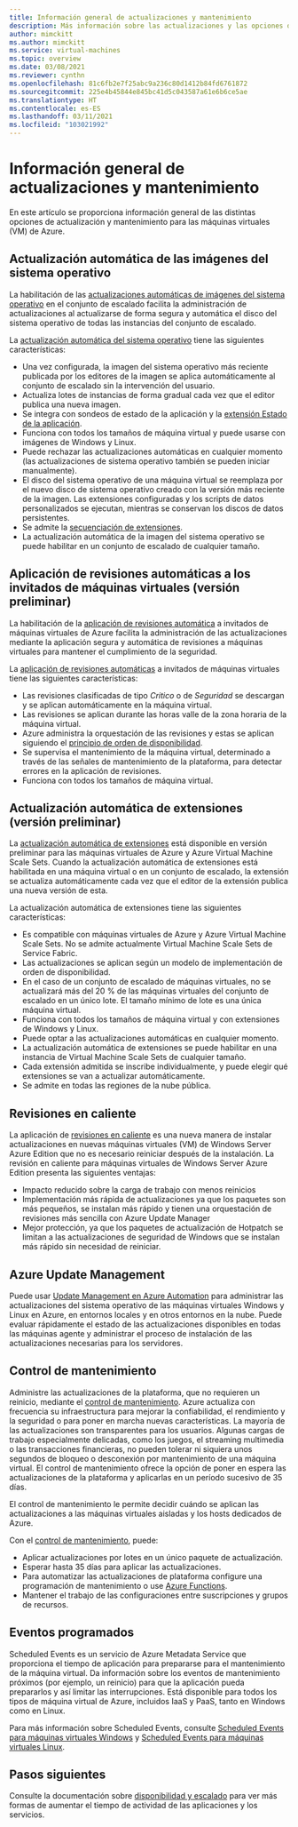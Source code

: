 ```yaml
---
title: Información general de actualizaciones y mantenimiento
description: Más información sobre las actualizaciones y las opciones de mantenimiento disponibles con máquinas virtuales en Azure
author: mimckitt
ms.author: mimckitt
ms.service: virtual-machines
ms.topic: overview
ms.date: 03/08/2021
ms.reviewer: cynthn
ms.openlocfilehash: 81c6fb2e7f25abc9a236c80d1412b84fd6761872
ms.sourcegitcommit: 225e4b45844e845bc41d5c043587a61e6b6ce5ae
ms.translationtype: HT
ms.contentlocale: es-ES
ms.lasthandoff: 03/11/2021
ms.locfileid: "103021992"
---
```

# <a name="updates-and-maintenance-overview"></a>Información general de actualizaciones y mantenimiento
En este artículo se proporciona información general de las distintas opciones de actualización y mantenimiento para las máquinas virtuales (VM) de Azure.

## <a name="automatic-os-image-upgrade"></a>Actualización automática de las imágenes del sistema operativo

La habilitación de las [actualizaciones automáticas de imágenes del sistema operativo](../virtual-machine-scale-sets/virtual-machine-scale-sets-automatic-upgrade.md?context=/azure/virtual-machines/context/context) en el conjunto de escalado facilita la administración de actualizaciones al actualizarse de forma segura y automática el disco del sistema operativo de todas las instancias del conjunto de escalado.

La [actualización automática del sistema operativo](../virtual-machine-scale-sets/virtual-machine-scale-sets-automatic-upgrade.md?context=/azure/virtual-machines/context/context) tiene las siguientes características:

- Una vez configurada, la imagen del sistema operativo más reciente publicada por los editores de la imagen se aplica automáticamente al conjunto de escalado sin la intervención del usuario.
- Actualiza lotes de instancias de forma gradual cada vez que el editor publica una nueva imagen.
- Se integra con sondeos de estado de la aplicación y la [extensión Estado de la aplicación](../virtual-machine-scale-sets/virtual-machine-scale-sets-health-extension.md?context=/azure/virtual-machines/context/context).
- Funciona con todos los tamaños de máquina virtual y puede usarse con imágenes de Windows y Linux.
- Puede rechazar las actualizaciones automáticas en cualquier momento (las actualizaciones de sistema operativo también se pueden iniciar manualmente).
- El disco del sistema operativo de una máquina virtual se reemplaza por el nuevo disco de sistema operativo creado con la versión más reciente de la imagen. Las extensiones configuradas y los scripts de datos personalizados se ejecutan, mientras se conservan los discos de datos persistentes.
- Se admite la [secuenciación de extensiones](../virtual-machine-scale-sets/virtual-machine-scale-sets-extension-sequencing.md?context=/azure/virtual-machines/context/context).
- La actualización automática de la imagen del sistema operativo se puede habilitar en un conjunto de escalado de cualquier tamaño.


## <a name="automatic-vm-guest-patching-preview"></a>Aplicación de revisiones automáticas a los invitados de máquinas virtuales (versión preliminar)

La habilitación de la [aplicación de revisiones automática](automatic-vm-guest-patching.md) a invitados de máquinas virtuales de Azure facilita la administración de las actualizaciones mediante la aplicación segura y automática de revisiones a máquinas virtuales para mantener el cumplimiento de la seguridad.

La [aplicación de revisiones automáticas](automatic-vm-guest-patching.md) a invitados de máquinas virtuales tiene las siguientes características:
- Las revisiones clasificadas de tipo *Critico* o de *Seguridad* se descargan y se aplican automáticamente en la máquina virtual.
- Las revisiones se aplican durante las horas valle de la zona horaria de la máquina virtual.
- Azure administra la orquestación de las revisiones y estas se aplican siguiendo el [principio de orden de disponibilidad](automatic-vm-guest-patching.md#availability-first-patching).
- Se supervisa el mantenimiento de la máquina virtual, determinado a través de las señales de mantenimiento de la plataforma, para detectar errores en la aplicación de revisiones.
- Funciona con todos los tamaños de máquina virtual.


## <a name="automatic-extension-upgrade-preview"></a>Actualización automática de extensiones (versión preliminar)

La [actualización automática de extensiones](automatic-extension-upgrade.md) está disponible en versión preliminar para las máquinas virtuales de Azure y Azure Virtual Machine Scale Sets. Cuando la actualización automática de extensiones está habilitada en una máquina virtual o en un conjunto de escalado, la extensión se actualiza automáticamente cada vez que el editor de la extensión publica una nueva versión de esta.

 La actualización automática de extensiones tiene las siguientes características:
- Es compatible con máquinas virtuales de Azure y Azure Virtual Machine Scale Sets. No se admite actualmente Virtual Machine Scale Sets de Service Fabric.
- Las actualizaciones se aplican según un modelo de implementación de orden de disponibilidad.
- En el caso de un conjunto de escalado de máquinas virtuales, no se actualizará más del 20 % de las máquinas virtuales del conjunto de escalado en un único lote. El tamaño mínimo de lote es una única máquina virtual.
- Funciona con todos los tamaños de máquina virtual y con extensiones de Windows y Linux.
- Puede optar a las actualizaciones automáticas en cualquier momento.
- La actualización automática de extensiones se puede habilitar en una instancia de Virtual Machine Scale Sets de cualquier tamaño.
- Cada extensión admitida se inscribe individualmente, y puede elegir qué extensiones se van a actualizar automáticamente.
- Se admite en todas las regiones de la nube pública.

## <a name="hotpatch"></a>Revisiones en caliente 

La aplicación de [revisiones en caliente](../automanage/automanage-hotpatch.md?context=/azure/virtual-machines/context/context) es una nueva manera de instalar actualizaciones en nuevas máquinas virtuales (VM) de Windows Server Azure Edition que no es necesario reiniciar después de la instalación. La revisión en caliente para máquinas virtuales de Windows Server Azure Edition presenta las siguientes ventajas:

- Impacto reducido sobre la carga de trabajo con menos reinicios
- Implementación más rápida de actualizaciones ya que los paquetes son más pequeños, se instalan más rápido y tienen una orquestación de revisiones más sencilla con Azure Update Manager
- Mejor protección, ya que los paquetes de actualización de Hotpatch se limitan a las actualizaciones de seguridad de Windows que se instalan más rápido sin necesidad de reiniciar.


## <a name="azure-update-management"></a>Azure Update Management

Puede usar [Update Management en Azure Automation](../automation/update-management/overview.md?context=/azure/virtual-machines/context/context) para administrar las actualizaciones del sistema operativo de las máquinas virtuales Windows y Linux en Azure, en entornos locales y en otros entornos en la nube. Puede evaluar rápidamente el estado de las actualizaciones disponibles en todas las máquinas agente y administrar el proceso de instalación de las actualizaciones necesarias para los servidores.

## <a name="maintenance-control"></a>Control de mantenimiento

Administre las actualizaciones de la plataforma, que no requieren un reinicio, mediante el [control de mantenimiento](maintenance-control.md). Azure actualiza con frecuencia su infraestructura para mejorar la confiabilidad, el rendimiento y la seguridad o para poner en marcha nuevas características. La mayoría de las actualizaciones son transparentes para los usuarios. Algunas cargas de trabajo especialmente delicadas, como los juegos, el streaming multimedia o las transacciones financieras, no pueden tolerar ni siquiera unos segundos de bloqueo o desconexión por mantenimiento de una máquina virtual. El control de mantenimiento ofrece la opción de poner en espera las actualizaciones de la plataforma y aplicarlas en un período sucesivo de 35 días. 

El control de mantenimiento le permite decidir cuándo se aplican las actualizaciones a las máquinas virtuales aisladas y los hosts dedicados de Azure.

Con el [control de mantenimiento](maintenance-control.md), puede:
- Aplicar actualizaciones por lotes en un único paquete de actualización.
- Esperar hasta 35 días para aplicar las actualizaciones. 
- Para automatizar las actualizaciones de plataforma configure una programación de mantenimiento o use [Azure Functions](https://github.com/Azure/azure-docs-powershell-samples/tree/master/maintenance-auto-scheduler).
- Mantener el trabajo de las configuraciones entre suscripciones y grupos de recursos. 


## <a name="scheduled-events"></a>Eventos programados

Scheduled Events es un servicio de Azure Metadata Service que proporciona el tiempo de aplicación para prepararse para el mantenimiento de la máquina virtual. Da información sobre los eventos de mantenimiento próximos (por ejemplo, un reinicio) para que la aplicación pueda prepararlos y así limitar las interrupciones. Está disponible para todos los tipos de máquina virtual de Azure, incluidos IaaS y PaaS, tanto en Windows como en Linux. 

Para más información sobre Scheduled Events, consulte [Scheduled Events para máquinas virtuales Windows](./windows/scheduled-events.md) y [Scheduled Events para máquinas virtuales Linux](./linux/scheduled-events.md).

## <a name="next-steps"></a>Pasos siguientes

Consulte la documentación sobre [disponibilidad y escalado](availability.md) para ver más formas de aumentar el tiempo de actividad de las aplicaciones y los servicios. 